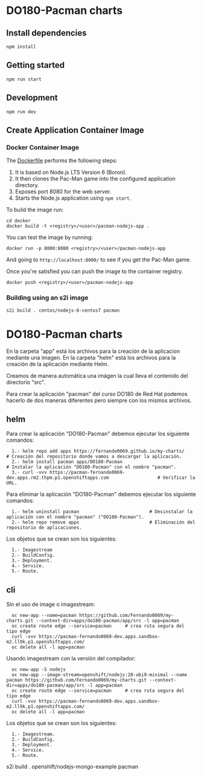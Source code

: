 # DO180-Pacman charts


## Install dependencies

```
npm install
```

## Getting started

```
npm run start
```

## Development

```
npm run dev
```

## Create Application Container Image

### Docker Container Image

The [Dockerfile](docker/Dockerfile) performs the following steps:

1. It is based on Node.js LTS Version 6 (Boron).
1. It then clones the Pac-Man game into the configured application directory.
1. Exposes port 8080 for the web server.
1. Starts the Node.js application using `npm start`.

To build the image run:

```
cd docker
docker build -t <registry>/<user>/pacman-nodejs-app .
```

You can test the image by running:

```
docker run -p 8000:8080 <registry>/<user>/pacman-nodejs-app
```

And going to `http://localhost:8000/` to see if you get the Pac-Man game.

Once you're satisfied you can push the image to the container registry.

```
docker push <registry>/<user>/pacman-nodejs-app
```

### Building using an s2i image

```
s2i build . centos/nodejs-6-centos7 pacman
```











# DO180-Pacman charts

En la carpeta "app" está los archivos para la creación de la aplicacion mediante una imagen.
En la carpeta "helm" está los archivos para la creación de la aplicación mediante Helm.

Creamos de manera automática una imágen la cual lleva el contenido del directorio "src".

Para crear la aplicación "pacman" del curso DO180 de Red Hat podemos hacerlo de dos maneras diferentes pero siempre con los mismos archivos.


## helm

Para crear la aplicación "DO180-Pacman" debemos ejecutar los siguiente comandos:
```
  1.- helm repo add apps https://fernando0069.github.io/my-charts/                                  # Creación del repositorio donde vamos a descargar la aplicación.
  2.- helm install pacman apps/DO180-Pacman                                                         # Instalar la aplicación "DO180-Pacman" con el nombre "pacman".
  3.- curl -vvv https://pacman-fernando0069-dev.apps.rm2.thpm.p1.openshiftapps.com                  # Verificar la URL. 
```

Para eliminar la aplicación "DO180-Pacman" debemos ejecutar los siguiente comandos:
```
  1.- helm uninstall pacman                          # Desinstalar la aplicación con el nombre "pacman" ("DO180-Pacman").
  2.- helm repo remove apps                          # Eliminación del repositorio de aplicaciones.
```

Los objetos que se crean son los siguientes:
```
  1.- Imagestream
  2.- BuildConfig.
  3.- Deployment.
  4.- Service.
  5.- Route.
```


## cli

Sin el uso de image o imagestream:
```
  oc new-app --name=pacman https://github.com/Fernando0069/my-charts.git --context-dir=apps/do180-pacman/app/src -l app=pacman
  oc create route edge --service=pacman     # crea ruta segura del tipo edge
  curl -vvv https://pacman-fernando0069-dev.apps.sandbox-m2.ll9k.p1.openshiftapps.com/
  oc delete all -l app=pacman
```

Usando imagestream con la versión del compilador:
```
  oc new-app -S nodejs
  oc new-app --image-stream=openshift/nodejs:20-ubi9-minimal --name pacman https://github.com/Fernando0069/my-charts.git --context-dir=apps/do180-pacman/app/src -l app=pacman
  oc create route edge --service=pacman     # crea ruta segura del tipo edge
  curl -vvv https://pacman-fernando0069-dev.apps.sandbox-m2.ll9k.p1.openshiftapps.com/
  oc delete all -l app=pacman
```

Los objetos que se crean son los siguientes:
```
  1.- Imagestream.
  2.- BuildConfig.
  3.- Deployment.
  4.- Service.
  5.- Route.
```








s2i build . openshift/nodejs-mongo-example pacman